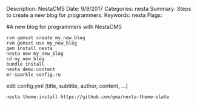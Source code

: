 Description: NestaCMS
Date: 9/9/2017
Categories: nesta
Summary: Steps to create a new blog for programmers.
Keywords: nesta
Flags:

#A new blog for programmers with NestaCMS

    rvm gemset create my_new_blog
    rvm gemset use my_new_blog
    gem install nesta
    nesta new my_new_blog
    cd my_new_blog
    bundle install
    nesta demo:content
    mr-sparkle config.ru

edit config.yml (title, subtitle, author, content, ...)

    nesta theme:install https://github.com/gma/nesta-theme-slate


